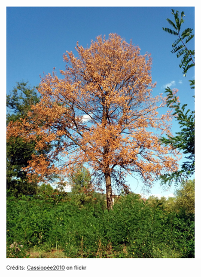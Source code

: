 ![Emeline](/images/2023-02-03.jpg)

Crédits: [Cassiopée2010](https://www.flickr.com/people/cmoi30/) on flickr